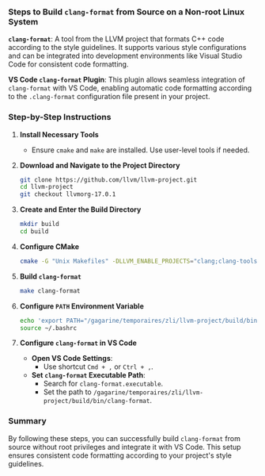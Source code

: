 ### Steps to Build `clang-format` from Source on a Non-root Linux System

**`clang-format`**: A tool from the LLVM project that formats C++ code according to the style guidelines. It supports various style configurations and can be integrated into development environments like Visual Studio Code for consistent code formatting.

**VS Code `clang-format` Plugin**: This plugin allows seamless integration of `clang-format` with VS Code, enabling automatic code formatting according to the `.clang-format` configuration file present in your project.

### Step-by-Step Instructions

1. **Install Necessary Tools**
   - Ensure `cmake` and `make` are installed. Use user-level tools if needed.

2. **Download and Navigate to the Project Directory**
   ```bash
   git clone https://github.com/llvm/llvm-project.git 
   cd llvm-project
   git checkout llvmorg-17.0.1
   ```

3. **Create and Enter the Build Directory**
   ```bash
   mkdir build
   cd build
   ```

4. **Configure CMake**
   ```bash
   cmake -G "Unix Makefiles" -DLLVM_ENABLE_PROJECTS="clang;clang-tools-extra" -DCMAKE_BUILD_TYPE=Release ../llvm
   ```

5. **Build `clang-format`**
   ```bash
   make clang-format
   ```

6. **Configure `PATH` Environment Variable**
   ```bash
   echo 'export PATH="/gagarine/temporaires/zli/llvm-project/build/bin:$PATH"' >> ~/.bashrc
   source ~/.bashrc
   ```

7. **Configure `clang-format` in VS Code**
   - **Open VS Code Settings**:
     - Use shortcut `Cmd + ,` or `Ctrl + ,`.
   - **Set `clang-format` Executable Path**:
     - Search for `clang-format.executable`.
     - Set the path to `/gagarine/temporaires/zli/llvm-project/build/bin/clang-format`.

### Summary

By following these steps, you can successfully build `clang-format` from source without root privileges and integrate it with VS Code. This setup ensures consistent code formatting according to your project's style guidelines.